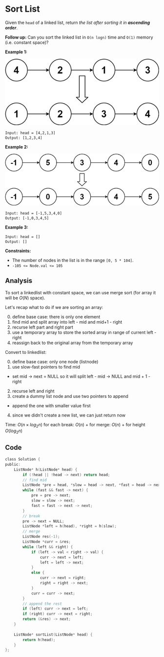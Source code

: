 # Sort List

Given the `head` of a linked list, return *the list after sorting it in **ascending order***.

**Follow up:** Can you sort the linked list in `O(n logn)` time and `O(1)` memory (i.e. constant space)?

 

**Example 1:**

![img](resources/148a.jpg)

```
Input: head = [4,2,1,3]
Output: [1,2,3,4]
```

**Example 2:**

![img](resources/148b.jpg)

```
Input: head = [-1,5,3,4,0]
Output: [-1,0,3,4,5]
```

**Example 3:**

```
Input: head = []
Output: []
```

 

**Constraints:**

- The number of nodes in the list is in the range `[0, 5 * 104]`.
- `-105 <= Node.val <= 105`

## Analysis

To sort a linkedlist with constant space, we can use merge sort (for array it will be $O(N)$ space).

Let's recap what to do if we are sorting an array:

0. define base case: there is only one element
1. find mid and split array into left - mid and mid+1 - right
2. recurse left part and right part
3. use a temporary array to store the sorted array in range of current left - right
4. reassign back to the original array from the temporary array

Convert to linkedlist:

0. define base case: only one node (listnode)
1. use slow-fast pointers to find mid
  - set mid -> next = NULL so it will split left - mid -> NULL and mid + 1 - right
2. recurse left and right
3. create a dummy list node and use two pointers to append
  - append the one with smaller value first
4. since we didn't create a new list, we can just return now

Time: $O(n \times log_2{n})$ for each break: $O(n)$ + for merge: $O(n)$ + for height $O(log_2{n})$

## Code

```c
class Solution {
public:
    ListNode* h(ListNode* head) {
        if (!head || !head -> next) return head;
        // find mid
        ListNode *pre = head, *slow = head -> next, *fast = head -> next;
        while (fast && fast -> next) {
            pre = pre -> next;
            slow = slow -> next;
            fast = fast -> next -> next;
        }
        // break
        pre -> next = NULL;
        ListNode *left = h(head), *right = h(slow);
        // merge
        ListNode res(-1);
        ListNode *curr = &res;
        while (left && right) {
            if (left -> val < right -> val) {
                curr -> next = left;
                left = left -> next;
            }
            else {
                curr -> next = right;
                right = right -> next;
            }
            curr = curr -> next;
        }
        // append the rest
        if (left) curr -> next = left;
        if (right) curr -> next = right;
        return (&res) -> next;
    }
    
    ListNode* sortList(ListNode* head) {
        return h(head);
    }
};
```



